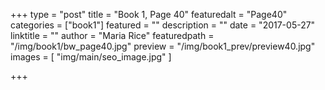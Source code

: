 +++
type = "post"
title = "Book 1, Page 40"
featuredalt = "Page40"
categories = ["book1"]
featured = ""
description = ""
date = "2017-05-27"
linktitle = ""
author = "Maria Rice"
featuredpath = "/img/book1/bw_page40.jpg"
preview = "/img/book1_prev/preview40.jpg"
images = [ "img/main/seo_image.jpg" ]

+++

